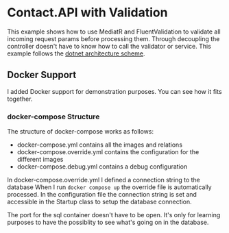 # Contact.API with Validation

This example shows how to use MediatR and FluentValidation to validate all incoming request params before processing them. 
Through decoupling the controller doesn't have to know how to call the validator or service. 
This example follows the [dotnet architecture scheme](https://github.com/dotnet-architecture/eShopOnContainers/tree/dev/src/Services/Ordering/Ordering.API).

## Docker Support

I added Docker support for demonstration purposes. You can see how it fits together.

### docker-compose Structure

The structure of docker-compose works as follows:
- docker-compose.yml contains all the images and relations
- docker-compose.override.yml contains the configuration for the different images
- docker-compose.debug.yml contains a debug configuration

In docker-compose.override.yml I defined a connection string to the database When I run `docker compose up`
the override file is automatically processed. In the configuration file the connection string is set and
accessible in the Startup class to setup the database connection.

The port for the sql container doesn't have to be open. It's only for learning purposes to have the possiblity
to see what's going on in the database.